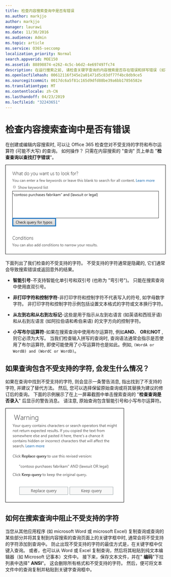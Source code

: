 ```yaml
---
title: 检查内容搜索查询中是否有错误
ms.author: markjjo
author: markjjo
manager: laurawi
ms.date: 11/30/2016
ms.audience: Admin
ms.topic: article
ms.service: O365-seccomp
localization_priority: Normal
search.appverid: MOE150
ms.assetid: 88898874-e262-4c5c-b6d2-4e697497fc74
description: 在运行搜索之前, 请检查关键字查询的内容搜索是否存在错误和拼写错误 (如不受支持的字符和小写布尔运算符)。 如果发现错误, 我们将建议已修改的查询。
ms.openlocfilehash: 00612116f345e2a01471d5c83df77f4bc8db9ce5
ms.sourcegitcommit: 0017dc6a5f81c165d9dfd88be39a6bb17856582e
ms.translationtype: MT
ms.contentlocale: zh-CN
ms.lasthandoff: 04/23/2019
ms.locfileid: "32243651"
---
```

# <a name="check-your-content-search-query-for-errors"></a>检查内容搜索查询中是否有错误

在创建或编辑内容搜索时, 可以让 Office 365 检查您对不受支持的字符和布尔运算符 (可能不大写) 的查询。 如何操作？ 只需在内容搜索的 "查询" 页上单击 "**检查查询以查找打字错误**"。 
  
![单击 "检查查询是否输入拼写" 以检查不受支持的字符的搜索查询](media/e5314306-cfb2-481d-9b5c-13ce658156e7.png)
  
下面列出了我们检查的不受支持的字符。 不受支持的字符通常是隐藏的, 它们通常会导致搜索错误或返回意外的结果。
  
- **智能引号**-不支持智能化单引号和双引号 (也称为 "弯引号")。 只能在搜索查询中使用直双引号。 
    
- **非打印字符和控制字符**-非打印字符和控制字符不代表写入的符号, 如字母数字字符。 非打印字符和控制字符示例包括设置文本格式的字符或文本换行字符。 
    
- **从左到右和从右到左标记**-这些是用于指示从左到右语言 (如英语和西班牙语) 和从右到左语言 (如阿拉伯语和希伯来语) 的文字方向的控制字符。
    
- **小写布尔运算符**-如果在搜索查询中使用布尔运算符, 例如**AND**、 **OR**和**NOT** , 则它必须为大写。 当我们检查输入拼写的查询时, 查询语法通常会指示是否使用了布尔运算符, 即使可能使用了小写运算符也是如此。例如, `(WordA or WordB) and (WordC or WordD)`。
    
## <a name="what-happens-if-a-query-has-an-unsupported-character"></a>如果查询包含不受支持的字符, 会发生什么情况？

如果在查询中找到不受支持的字符, 则会显示一条警告消息, 指出找到了不支持的字符, 并建议了替代方法。 然后, 您可以选择保留原始查询或将其替换为建议的修订后的查询。 下面的示例展示了在上一屏幕截图中单击搜索查询的 "**检查查询是否录入**" 后显示的警告消息。 请注意, 原始查询包含智能引号和小写布尔运算符。 
  
![将显示一条警告消息, 其中包含查询的建议修订](media/23214b30-8e52-412c-bd80-63fb1b3ed52d.png)
  
## <a name="how-to-prevent-unsupported-characters-in-your-search-queries"></a>如何在搜索查询中阻止不受支持的字符

当您从其他应用程序 (如 microsoft Word 或 microsoft Excel) 复制查询或查询的某些部分并将其复制到内容搜索的查询页面上的关键字框中时, 通常会将不受支持的字符添加到查询中。 防止出现不受支持的字符的最佳方式是，在关键字框中仅键入查询。 或者，也可以从 Word 或 Excel 复制查询，然后将其粘贴到纯文本编辑器（如 Microsoft 记事本）文件中。 接下来，保存文本文件，并在" **编码**"下拉列表中选择" **ANSI**"。 这会删除所有格式和不受支持的字符。 然后，便可将文本文件中的查询复制并粘贴到关键字查询框中。 
